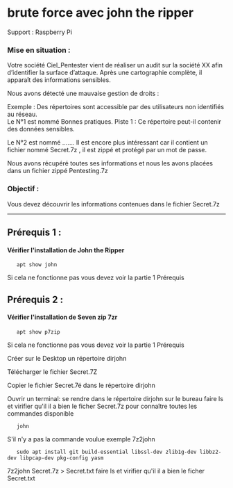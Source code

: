 # brute force avec john the ripper

Support : Raspberry Pi

### Mise en situation :
Votre société Ciel_Pentester vient de réaliser un audit sur la société XX afin d’identifier la surface d’attaque. Après une cartographie complète, il apparaît des informations sensibles. 

Nous avons détecté une mauvaise gestion de droits :

Exemple : Des répertoires sont accessible par des utilisateurs non identifiés au réseau.  
Le N°1 est nommé Bonnes pratiques.  Piste 1 : Ce répertoire peut-il contenir des données sensibles. 

Le N°2 est nommé …….  Il est encore plus intéressant car il contient un fichier nommé Secret.7z , il est  zippé et protégé par un mot de passe.

Nous avons récupéré toutes ses informations et nous les avons placées dans un fichier zippé Pentesting.7z

### Objectif :
Vous devez découvrir les informations contenues dans le fichier Secret.7z

-----

## Prérequis 1 :

#### Vérifier l'installation de **John the Ripper**

       apt show john

Si cela ne fonctionne pas vous devez voir la partie 1 Prérequis


## Prérequis 2 :

#### Vérifier l'installation de **Seven zip 7zr**

       apt show p7zip


Si cela ne fonctionne pas vous devez voir la partie 1 Prérequis

Créer sur le Desktop un répertoire dirjohn

Télécharger le fichier Secret.7Z

Copier le fichier Secret.7é dans le répertoire dirjohn

Ouvrir un terminal:
se rendre dans le répertoire dirjohn sur le bureau
faire ls et virifier qu'il il a bien le ficher Secret.7z
pour connaître toutes les commandes disponible 

       john
S'il n'y a pas la commande voulue exemple 7z2john

       sudo apt install git build-essential libssl-dev zlib1g-dev libbz2-dev libpcap-dev pkg-config yasm

7z2john Secret.7z > Secret.txt
faire ls et virifier qu'il il a bien le ficher Secret.txt

